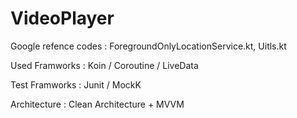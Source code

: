 # VideoPlayer
Google refence codes : ForegroundOnlyLocationService.kt, Uitls.kt 

Used Framworks : Koin / Coroutine / LiveData

Test Framworks : Junit / MockK

Architecture : Clean Architecture + MVVM  
